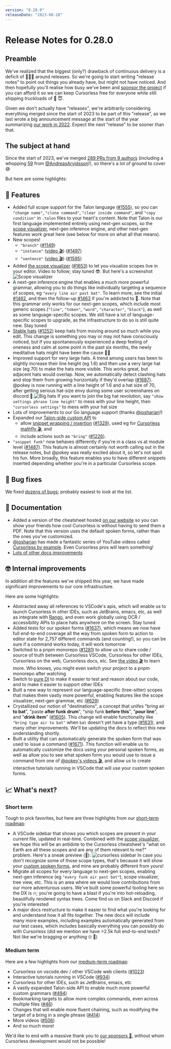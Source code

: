 ```yaml
---
version: "0.28.0"
releaseDate: "2023-08-28"
---
```


# Release Notes for 0.28.0

## Preamble

We've realized that the biggest (only?) drawback of continuous delivery is a deficit of 🙌🎉🎸 around releases. So we're going to start writing "release notes" to point out things you already have, but might not have noticed. And then hopefully you'll realise how busy we've been and [sponsor the project](https://github.com/sponsors/pokey) if you can afford it so we can keep Cursorless free for everyone while still shipping truckloads of 🙌 😇.

Given we don't actually have "releases", we're arbitrarily considering everything merged since the start of 2023 to be part of this "release", as we last wrote a big announcement message at the start of the year summarizing [our work in 2022](./2022-year-in-review.md). Expect the next "release" to be sooner than that.

## The subject at hand

Since the start of 2023, we've merged [289 PRs from 9 authors](https://github.com/cursorless-dev/cursorless/pulls?q=is%3Apr+is%3Amerged+merged%3A%3E%3D2023-01-01+sort%3Aupdated-asc) (including a whopping [59](https://github.com/cursorless-dev/cursorless/pulls?q=is%3Apr+is%3Amerged+merged%3A%3E%3D2023-01-01+sort%3Aupdated-asc+author%3AAndreasArvidsson) from [@AndreasArvidsson](https://github.com/sponsors/AndreasArvidsson)!), so there's a lot of ground to cover 😅

But here are some highlights:

## 🚀 Features

- Added full scope support for the Talon language ([#1555](https://github.com/cursorless-dev/cursorless/pull/1555)), so you can `"change name"`, `"clone command"`, `"clear inside command"`, and `"copy condition"` in `.talon` files to your heart's content. Note that Talon is our first language implemented entirely using next-gen scopes, so the [scope visualizer](../scope-visualizer.md), next-gen inference engine, and other next-gen features work great here (see below for more on what all that means).
- New scopes!
  - `"branch"` ([#1149](https://github.com/cursorless-dev/cursorless/pull/1149))
  - `"instance"` ([video 🎬](https://youtu.be/rqWmwcfZ_sw)) ([#1497](https://github.com/cursorless-dev/cursorless/pull/1497))
  - `"sentence"` ([video 🎬](https://youtu.be/rdLH2GKJirE)) ([#1595](https://github.com/cursorless-dev/cursorless/pull/1595))
- Added [the scope visualizer](../scope-visualizer.md) ([#1653](https://github.com/cursorless-dev/cursorless/pull/1653)) to let you visualize scopes live in your editor. Video to follow; stay tuned 😎. But here's a screenshot ![Scope visualizer](../images/visualize-funk.png)
- A next-gen inference engine that enables a much more powerful grammar, allowing you to do things like individually targeting a sequence of scopes, eg `"every line air past bat"`. To learn more, see the initial [#1462](https://github.com/cursorless-dev/cursorless/pull/1462), and then the follow-up [#1463](https://github.com/cursorless-dev/cursorless/pull/1463) if you're addicted to 🤯. Note that this grammar only works for our next-gen scopes, which include most generic scopes (`"line"`, `"token"`, `"word"`, `"character"`, `"block"`), as well as some language-specific scopes. We still have a lot of language-specific scopes to upgrade, as the infrastructure to do so is still quite new. Stay tuned
- [Stable hats](../hatAssignment.md) ([#1252](https://github.com/cursorless-dev/cursorless/pull/1252)) keep hats from moving around so much while you edit. This change is something you may or may not have consciously noticed, but if you spontaneously experienced a deep feeling of oneness and calm at some point in the past six months, the newly meditative hats might have been the cause 🎩🧘
- Improved support for very large hats. A trend among users has been to slightly increase their line height (eg 1.6) and then use a very large hat size (eg 70) to make the hats more visible. This works great, but adjacent hats would overlap. Now, we automatically detect clashing hats and stop them from growing horizontally if they'd overlap ([#1687](https://github.com/cursorless-dev/cursorless/pull/1687)). @pokey is now running with a line height of 1.6 and a hat size of 70, after getting serious hat-size envy during some user screenshares on discord 👒.![Big hats](big-hats.png) If you want to join the big hat revolution, say `"show settings phrase line height"` to mess with your line height, then `"cursorless settings"` to mess with your hat size
- Lots of improvements to our Go language support (thanks [@josharian](https://github.com/josharian)!)
- Expanded our [Talon-side custom API](../customization.md#public-talon-actions) to
  - allow [snippet wrapping / insertion](../customization.md#snippet-actions) ([#1329](https://github.com/cursorless-dev/cursorless/pull/1329)), used eg for [Cursorless mathfly 🎬](https://youtu.be/v0j2_W97_s0), and
  - include actions such as `"bring"` ([#1226](https://github.com/cursorless-dev/cursorless/pull/1226)).
- `"snippet funk"` now behaves differently if you're in a class vs at module level ([#1487](https://github.com/cursorless-dev/cursorless/pull/1487)). This feature is almost certainly not worth calling out in the release notes, but @pokey was really excited about it, so let's not spoil his fun. More broadly, this feature enables you to have different snippets inserted depending whether you're in a particular Cursorless scope.

## 🐛 Bug fixes

We fixed [dozens of bugs](https://github.com/cursorless-dev/cursorless/issues?q=is%3Aissue+is%3Aclosed+closed%3A%3E%3D2023-01-01+reason%3Acompleted+sort%3Aupdated-asc+label%3Abug); probably easiest to look at the list.

## 📜 Documentation

- Added a version of the cheatsheet hosted [on our website](https://www.cursorless.org/cheatsheet) so you can show your friends how cool Cursorless is without having to send them a PDF. Note that this version uses the default spoken forms, rather than the ones you've customized.
- [@josharian](https://www.youtube.com/@josharian) has made a fantastic series of YouTube videos called [Cursorless by example](https://www.youtube.com/watch?v=2hPwfBCtXws&list=PLbN8ceamGu2c6JrNf83EWyP6K5K77MzVZ). Even Cursorless pros will learn something!
- [Lots of other docs improvements](https://github.com/cursorless-dev/cursorless/pulls?q=is%3Apr+is%3Amerged+merged%3A%3E%3D2023-01-01+sort%3Aupdated-asc+label%3Adocumentation+)

## 🤓 Internal improvements

In addition all the features we've shipped this year, we have made significant improvements to our core infrastructure.

Here are some highlights:

- Abstracted away all references to VSCode's apis, which will enable us to launch Cursorless in other IDEs, such as JetBrains, emacs, etc, as well as integrate with [Rango](https://github.com/david-tejada/rango/), and even work globally using OCR / accessibility APIs to place hats anywhere on the screen. Stay tuned
- Added tests for our spoken forms ([#1637](https://github.com/cursorless-dev/cursorless/pull/1637)), which means we now have full end-to-end coverage all the way from spoken form to action to editor state for 2,757 different commands (and counting!), so you can be sure if a command works today, it will work tomorrow
- Switched to a pnpm monorepo ([#1281](https://github.com/cursorless-dev/cursorless/pull/1281)) to allow us to share code / source of truth between Cursorless VSCode, Cursorless for other IDEs, Cursorless on the web, Cursorless docs, etc. See [the video 🎬](https://youtu.be/Od7BZHc7w6c) to learn more. Who knows, you might even switch your project to a pnpm monorepo after watching
- Switch to [pure DI](https://blog.ploeh.dk/2014/06/10/pure-di/) to make it easier to test and reason about our code, and to make it easier to support other IDEs
- Built a new way to represent our language-specific (tree-sitter) scopes that makes them vastly more powerful, enabling features like the scope visualizer, next-gen grammar, etc ([#629](https://github.com/cursorless-dev/cursorless/pull/629))
- Crystallized our notion of "destinations", a concept that unifes "bring air **to bat**", "paste **after funk drum**", "snip funk **before this**", "**pour line**", and "**drink item**" ([#1605](https://github.com/cursorless-dev/cursorless/pull/1605)). This change will enable functionality like `"bring type air to bat"` when `bat` doesn't yet have a type ([#1631](https://github.com/cursorless-dev/cursorless/issues/1631)), and many other improvements. We'll be updating the docs to reflect this new understanding shortly.
- Built a utility that can automatically generate the spoken form that was used to issue a command ([#1671](https://github.com/cursorless-dev/cursorless/pull/1671)). This function will enable us to automatically customize the docs using your personal spoken forms, as well as allow you to see what spoken form you would use to issue a command from one of [@pokey's videos 🎬](https://www.youtube.com/@PokeyRuleJams), and allow us to create interactive tutorials running in VSCode that will use your custom spoken forms.

## 📈 What's next?

### Short term

Tough to pick favorites, but here are three highlights from our [short-term roadmap](https://github.com/cursorless-dev/cursorless/milestone/10):

- A VSCode sidebar that shows you which scopes are present in your current file, updated in real-time. Combined with the [scope visualizer](../scope-visualizer.md), we hope this will be an antidote to the Cursorless cheatsheet's "what on Earth are all these scopes and are any of them relevant to me?" problem. Here's a sneak preview (🤫): ![cursorless sidebar](sidebar-sneak-preview.png) In case you don't recognize some of those scope types, that's because it will show your [custom spoken forms](../customization.md), and mine are probably different from yours!
- Migrate all scopes for every language to next-gen scopes, enabling next-gen inference (eg `"every funk air past bat"`), scope visualizer, tree view, etc. This is an area where we would love contributions from our more adventurous users. We've built some powerful tooling here so the DX is 🔥; you're going to have a blast if you're into hot-reloading, beautifully rendered syntax trees. Come find us on Slack and Discord if you're interested
- A major docs restructure to make it easier to find what you're looking for and understand how it all fits together. The new docs will include many more examples, including examples automatically generated from our test cases, which includes basically everything you can possibly do with Cursorless (did we mention we have >2.5k full end-to-end tests? Not like we're bragging or anything 🙄 💅)

### Medium term

Here are a few highlights from our [medium-term roadmap](https://github.com/cursorless-dev/cursorless/milestone/8):

- Cursorless on vscode.dev / other VSCode web clients ([#1023](https://github.com/cursorless-dev/cursorless/issues/1023))
- Interactive tutorials running in VSCode ([#934](https://github.com/cursorless-dev/cursorless/issues/934))
- Cursorless for other IDEs, such as JetBrains, emacs, etc
- A vastly expanded Talon-side API to enable much more powerful custom grammars ([#494](https://github.com/cursorless-dev/cursorless/issues/494))
- Bookmarking targets to allow more complex commands, even across multiple files ([#46](https://github.com/cursorless-dev/cursorless/issues/46))
- Changes that will enable more fluent chaining, such as modifying the target of a bring in a single phrase ([#414](https://github.com/cursorless-dev/cursorless/issues/414))
- More videos ([#506](https://github.com/cursorless-dev/cursorless/discussions/506))
- And so much more!

We'd like to end with a massive thank you to [our sponsors 🎉](https://github.com/sponsors/pokey), without whom Cursorless development would not be possible!
